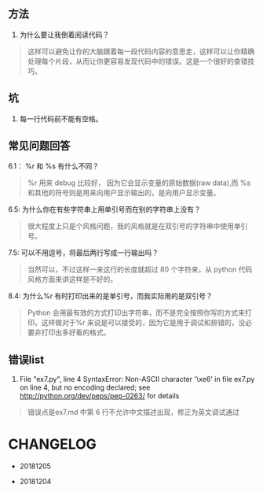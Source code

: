 
## 方法

1. 为什么要让我倒着阅读代码？

> 这样可以避免让你的大脑跟着每一段代码内容的意思走，这样可以让你精确处理每个片段，从而让你更容易发现代码中的错误。这是一个很好的查错技巧。


## 坑

1. 每一行代码前不能有空格。


## 常见问题回答

6.1： %r 和 %s 有什么不同？

> %r 用来 debug 比较好， 因为它会显示变量的原始数据(raw data),而 %s 和其他的符号则是用来向用户显示输出的，是向用户显示变量。

6.5: 为什么你在有些字符串上用单引号而在别的字符串上没有？

> 很大程度上只是个风格问题，我的风格就是在双引号的字符串中使用单引号。

7.5: 可以不用逗号，将最后两行写成一行输出吗？
> 当然可以，不过这样一来这行的长度就超过 80 个字符来，从 python 代码风格方面来讲这样是不好的。

8.4: 为什么%r 有时打印出来的是单引号，而我实际用的是双引号？
> Python 会用最有效的方式打印出字符串，而不是完全按照你写的方式来打印。这样做对于%r 来说是可以接受的，因为它是用于调试和排错的，没必要非打印出多好看的格式。

## 错误list

1. File "ex7.py", line 4
SyntaxError: Non-ASCII character '\xe6' in file ex7.py on line 4, but no encoding declared; see http://python.org/dev/peps/pep-0263/ for details

> 错误点是ex7.md 中第 6 行不允许中文描述出现，修正为英文调试通过






# CHANGELOG

- 20181205 

- 20181204 
